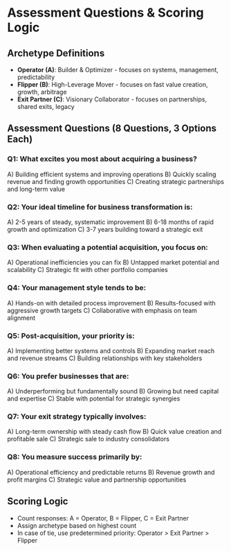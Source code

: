 # Assessment Questions & Scoring Logic

## Archetype Definitions
- **Operator (A)**: Builder & Optimizer - focuses on systems, management, predictability
- **Flipper (B)**: High-Leverage Mover - focuses on fast value creation, growth, arbitrage
- **Exit Partner (C)**: Visionary Collaborator - focuses on partnerships, shared exits, legacy

## Assessment Questions (8 Questions, 3 Options Each)

### Q1: What excites you most about acquiring a business?
A) Building efficient systems and improving operations
B) Quickly scaling revenue and finding growth opportunities
C) Creating strategic partnerships and long-term value

### Q2: Your ideal timeline for business transformation is:
A) 2-5 years of steady, systematic improvement
B) 6-18 months of rapid growth and optimization
C) 3-7 years building toward a strategic exit

### Q3: When evaluating a potential acquisition, you focus on:
A) Operational inefficiencies you can fix
B) Untapped market potential and scalability
C) Strategic fit with other portfolio companies

### Q4: Your management style tends to be:
A) Hands-on with detailed process improvement
B) Results-focused with aggressive growth targets
C) Collaborative with emphasis on team alignment

### Q5: Post-acquisition, your priority is:
A) Implementing better systems and controls
B) Expanding market reach and revenue streams
C) Building relationships with key stakeholders

### Q6: You prefer businesses that are:
A) Underperforming but fundamentally sound
B) Growing but need capital and expertise
C) Stable with potential for strategic synergies

### Q7: Your exit strategy typically involves:
A) Long-term ownership with steady cash flow
B) Quick value creation and profitable sale
C) Strategic sale to industry consolidators

### Q8: You measure success primarily by:
A) Operational efficiency and predictable returns
B) Revenue growth and profit margins
C) Strategic value and partnership opportunities

## Scoring Logic
- Count responses: A = Operator, B = Flipper, C = Exit Partner
- Assign archetype based on highest count
- In case of tie, use predetermined priority: Operator > Exit Partner > Flipper